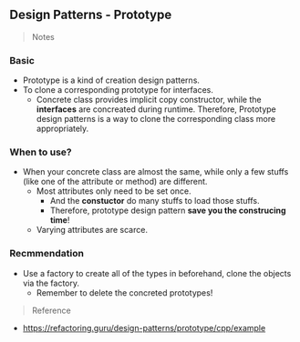 ## Design Patterns - Prototype

> Notes
### Basic
- Prototype is a kind of creation design patterns.
- To clone a corresponding prototype for interfaces.
    - Concrete class provides implicit copy constructor, 
      while the **interfaces** are concreated during runtime.
      Therefore, Prototype design patterns is a way to clone
      the corresponding class more appropriately.

### When to use?
- When your concrete class are almost the same, while only a few stuffs (like one of the attribute or method) are different.
  - Most attributes only need to be set once.
    - And the **constuctor** do many stuffs to load those stuffs.
    - Therefore, prototype design pattern **save you the construcing time**! 
  - Varying attributes are scarce.

### Recmmendation
- Use a factory to create all of the types in beforehand, clone the objects via the factory.
  - Remember to delete the concreted prototypes!

> Reference
- https://refactoring.guru/design-patterns/prototype/cpp/example
